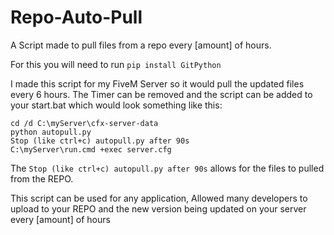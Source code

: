 # Repo-Auto-Pull
A Script made to pull files from a repo every [amount] of hours.

For this you will need to run ```pip install GitPython ```

I made this script for my FiveM Server so it would pull the updated files every 6 hours.
The Timer can be removed and the script can be added to your start.bat which would look something like this: 
```
cd /d C:\myServer\cfx-server-data
python autopull.py 
Stop (like ctrl+c) autopull.py after 90s
C:\myServer\run.cmd +exec server.cfg
```
The ```Stop (like ctrl+c) autopull.py after 90s``` allows for the files to pulled from the REPO.

This script can be used for any application, Allowed many developers to upload to your REPO and the new version being updated on your server every [amount] of hours

